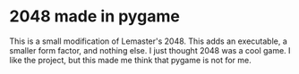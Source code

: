 # 2048 made in pygame
This is a small modification of Lemaster's 2048. This adds an executable, a smaller form factor, and nothing else. I just thought 2048 was a cool game. I like the project, but this made me think that pygame is not for me.
